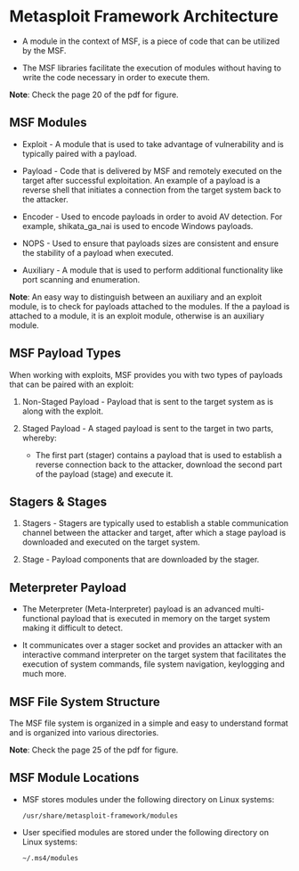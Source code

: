 # Metasploit Framework Architecture

- A module in the context of MSF, is a piece of code that can be utilized by the MSF.

- The MSF libraries facilitate the execution of modules without having to write the code necessary in order to execute them.

**Note**: Check the page 20 of the pdf for figure.

## MSF Modules

+ Exploit - A module that is used to take advantage of vulnerability and is typically paired with a payload.

+ Payload - Code that is delivered by MSF and remotely executed on the target after successful exploitation. An example of a payload is a reverse shell that initiates a connection from the target system back to the attacker.

+ Encoder - Used to encode payloads in order to avoid AV detection. For example, shikata_ga_nai is used to encode Windows payloads.

+ NOPS - Used to ensure that payloads sizes are consistent and ensure the stability of a payload when executed.

+ Auxiliary - A module that is used to perform additional functionality like port scanning and enumeration.

**Note**: An easy way to distinguish between an auxiliary and an exploit module, is to check for payloads attached to the modules. If the a payload is attached to a module, it is an exploit module, otherwise is an auxiliary module.

## MSF Payload Types

When working with exploits, MSF provides you with two types of payloads that can be paired with an exploit:

1. Non-Staged Payload - Payload that is sent to the target system as is along with the exploit.

2. Staged Payload - A staged payload is sent to the target in two parts, whereby:

    + The first part (stager) contains a payload that is used to establish a reverse connection back to the attacker, download the second part of the payload (stage) and execute it.

## Stagers & Stages

1. Stagers - Stagers are typically used to establish a stable communication channel between the attacker and target, after which a stage payload is downloaded and executed on the target system.

2. Stage - Payload components that are downloaded by the stager.

## Meterpreter Payload

- The Meterpreter (Meta-Interpreter) payload is an advanced multi-functional payload that is executed in memory on the target system making it difficult to detect.

- It communicates over a stager socket and provides an attacker with an interactive command interpreter on the target system that facilitates the execution of system commands, file system navigation, keylogging and much more.

## MSF File System Structure

The MSF file system is organized in a simple and easy to understand format and is organized into various directories.

**Note**: Check the page 25 of the pdf for figure.

## MSF Module Locations

+ MSF stores modules under the following directory on Linux systems:

    `/usr/share/metasploit-framework/modules`

+ User specified modules are stored under the following directory on Linux systems:

    `~/.ms4/modules`
